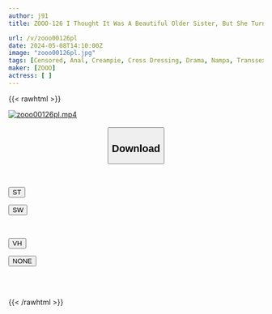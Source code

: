 ```yaml
---
author: j91
title: ZOOO-126 I Thought It Was A Beautiful Older Sister, But She Turned Out To Be A Transsexual! Penikuri! Acme Repeatedly In The Ass While Making It Fully Erect! 120 Minutes!

url: /v/zooo00126pl
date: 2024-05-08T14:10:00Z
image: "zooo00126pl.jpg"
tags: [Censored, Anal, Creampie, Cross Dressing, Drama, Nampa, Transsexual]
maker: [ZOOO]
actress: [ ]
---
```



{{< rawhtml >}}

<div class="video" data-videoid="Q3o0Qv9xW2i0692">
    <a href="javascript:;">
        <img src="/v/zooo00126pl/zooo00126pl.jpg" width="WIDTH" height="HEIGHT" alt="zooo00126pl.mp4" loading="lazy">
    </a>
</div>

<script type="text/javascript" src="https://j91.asia/asset/on-demand-st.js"></script>

<br>
  <link rel="stylesheet" href="https://j91.asia/asset/bs5.css">
  
  <center>
  <button class="btn btn-primary" type="button" data-bs-toggle="collapse" data-bs-target=".multi-collapse" aria-expanded="false" aria-controls="multiCollapseExample1 multiCollapseExample2"><h2>Download</h2></button></center>
</p>
<div class="row">
  <div class="col">
    <div class="collapse multi-collapse" id="multiCollapseExample1">
      <div class="card card-body">
	      	      <br>
<div class="buttons">  
<p><a href="https://streamtape.to/v/Q3o0Qv9xW2i0692" target="_blank"><button class="btn-hover color-3"><i class="fa fa-download"></i> ST</button></a></p>
<p><a href="https://asnwish.com/hvnmlkdqifzk" target="_blank"><button class="btn-hover color-2"><i class="fa fa-download"></i> SW</button></a></p></div>
    </div>
  </div>
</div>
  <div class="col">
    <div class="collapse multi-collapse" id="multiCollapseExample2">
      <div class="card card-body">
	      <br>
<div class="buttons">
<p><a href="https://vidhidepre.com/file/frnmezyx5rht"><button class="btn-hover color-8"><i class="fa fa-download"></i> VH</button></a></p>
<p><a href="javascript:;"><button class="btn-hover color-9"><i class="fa fa-download"></i> NONE</button></a></p></div>
<br><br>
      </div>
    </div>
  </div>
</div>

{{< /rawhtml >}}